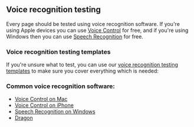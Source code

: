 ## Voice recognition testing

Every page should be tested using voice recognition software. If you're using Apple devices you can use [Voice Control](https://www.apple.com/uk/accessibility/mac/mobility/) for free, and if you're using Windows then you can use [Speech Recognition](https://support.microsoft.com/en-us/windows/use-voice-recognition-in-windows-10-83ff75bd-63eb-0b6c-18d4-6fae94050571) for free.

### Voice recognition testing templates

If you're unsure what to test, you can use our [voice recognition testing templates](/tools-and-resources/assistive-technology-testing#voice-recognition-testing-templates) to make sure you cover everything which is needed:


### Common voice recognition software:
- [Voice Control on Mac](https://www.apple.com/uk/accessibility/mac/mobility/)
- [Voice Control on iPhone](https://www.apple.com/uk/accessibility/iphone/mobility/)
- [Speech Recognition on Windows](https://support.microsoft.com/en-us/windows/use-voice-recognition-in-windows-10-83ff75bd-63eb-0b6c-18d4-6fae94050571)
- [Dragon](https://shop.nuance.co.uk/store/nuanceeu/en_GB/Content/pbPage.home?currency=GBP&pgmid=95401100&utm_source=google&utm_medium=cpc&utm_campaign=EHK-AO-2020-DragonPC_Ecom+/+DBU+/+DPI+/+Dragon+/+-+/+Product+/+UK+-+EN+/+-+/+Exact+/+Desktop&keyword=nuance+dragon-e&gclid=Cj0KCQjw28T8BRDbARIsAEOMBcyn_wR_zdsppdTcsl4isEhZM6BOOR0fpzcjGhdwavDgiOYRoLBwqTkaAm4jEALw_wcB)
